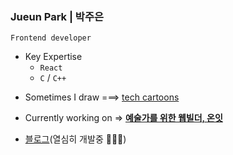 ### Jueun Park | 박주은
`Frontend developer`
+ Key Expertise
   + `React`
   + `C` / `C++`

- Sometimes I draw  ===>  [tech cartoons](https://www.instagram.com/urongtoon/)
- Currently working on  =>  **[예술가를 위한 웹빌더, 온잇](https://github.com/Mapps-unit)**
       
  
- [블로그](https://juepark.com/)(열심히 개발중 🏃‍♀️🏃)     
